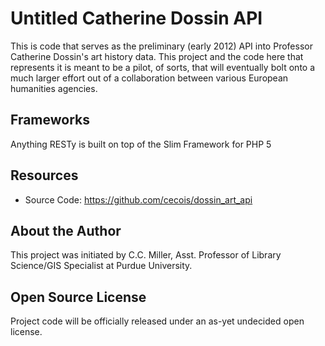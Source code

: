 # Untitled Catherine Dossin API

This is code that serves as the preliminary (early 2012) API into Professor Catherine Dossin's art history data. This project and the code here that represents it is meant to be a pilot, of sorts, that will eventually bolt onto a much larger effort out of a collaboration between various European humanities agencies.


## Frameworks

Anything RESTy is built on top of the Slim Framework for PHP 5



## Resources

* Source Code:    <https://github.com/cecois/dossin_art_api>


## About the Author

This project was initiated by C.C. Miller, Asst. Professor of Library Science/GIS Specialist at Purdue University.


## Open Source License

Project code will be officially released under an as-yet undecided open license.